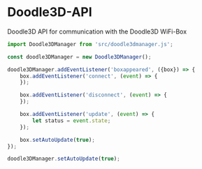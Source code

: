 # Doodle3D-API
Doodle3D API for communication with the Doodle3D WiFi-Box

```javascript
import Doodle3DManager from 'src/doodle3dmanager.js';

const doodle3DManager = new Doodle3DManager();

doodle3DManager.addEventListener('boxappeared', ({box}) => {
	box.addEventListener('connect', (event) => {
	});

	box.addEventListener('disconnect', (event) => {
	});

	box.addEventListener('update', (event) => {
		let status = event.state;
	});

	box.setAutoUpdate(true);
});

doodle3DManager.setAutoUpdate(true);

```
